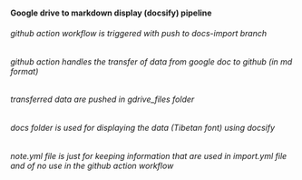 #### Google drive to markdown display (docsify) pipeline

###### github action workflow is triggered with push to docs-import branch
###### github action handles the transfer of data from google doc to github (in md format)
###### transferred data are pushed in gdrive_files folder 
###### docs folder is used for displaying the data (Tibetan font) using docsify
###### note.yml file is just for keeping information that are used in import.yml file and of no use in the github action workflow
